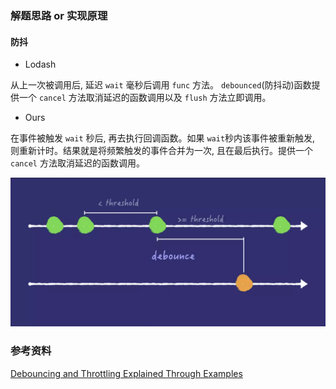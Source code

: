 ### 解题思路 or 实现原理

#### 防抖

- Lodash

从上一次被调用后, 延迟 `wait` 毫秒后调用 `func` 方法。 `debounced`(防抖动)函数提供一个 `cancel` 方法取消延迟的函数调用以及 `flush` 方法立即调用。 

- Ours

在事件被触发 `wait` 秒后, 再去执行回调函数。如果 `wait`秒内该事件被重新触发, 则重新计时。结果就是将频繁触发的事件合并为一次, 且在最后执行。提供一个 `cancel` 方法取消延迟的函数调用。

![debounce](./images/debounce.png)

### 参考资料

[Debouncing and Throttling Explained Through Examples](https://css-tricks.com/debouncing-throttling-explained-examples/)
